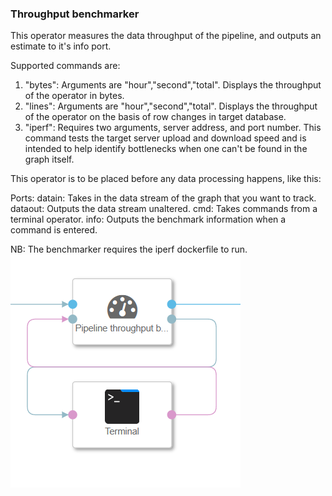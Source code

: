 ### Throughput benchmarker

This operator measures the data throughput of the pipeline, and outputs an estimate to it's info port.

Supported commands are:

1. "bytes": Arguments are "hour","second","total". Displays the throughput of the operator in bytes.
2. "lines": Arguments are "hour","second","total". Displays the throughput of the operator on the basis of row changes in target database.
2. "iperf": Requires two arguments, server address, and port number. This command tests the target server upload and download speed and is intended to help identify bottlenecks when one can't be found in the graph itself.

This operator is to be placed before any data processing happens, like this:

Ports:
    datain: Takes in the data stream of the graph that you want to track.
    dataout: Outputs the data stream unaltered.
    cmd: Takes commands from a terminal operator.
    info: Outputs the benchmark information when a command is entered.

NB: The benchmarker requires the iperf dockerfile to run.
![](BenchmarkerUsage.PNG)
